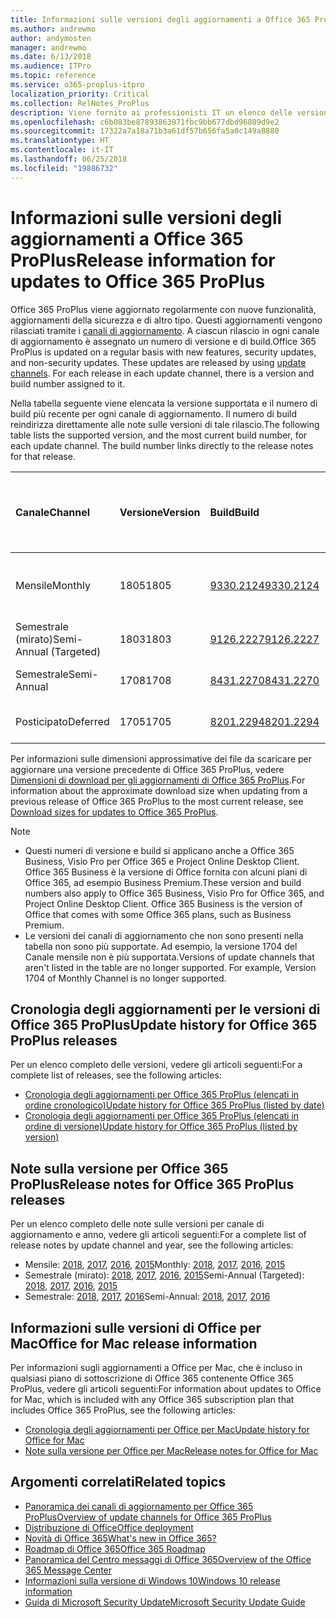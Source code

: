 ```yaml
---
title: Informazioni sulle versioni degli aggiornamenti a Office 365 ProPlus
ms.author: andrewmo
author: andymosten
manager: andrewmo
ms.date: 6/13/2018
ms.audience: ITPro
ms.topic: reference
ms.service: o365-proplus-itpro
localization_priority: Critical
ms.collection: RelNotes_ProPlus
description: Viene fornito ai professionisti IT un elenco delle versioni più recenti per Office 365 ProPlus per ciascun canale di aggiornamenti e collegamenti alle note sulle versioni e alla cronologia degli aggiornamenti
ms.openlocfilehash: c6b083be87893863971fbc9bb677dbd96889d9e2
ms.sourcegitcommit: 17322a7a18a71b3a61df57b656fa5a0c149a8880
ms.translationtype: HT
ms.contentlocale: it-IT
ms.lasthandoff: 06/25/2018
ms.locfileid: "19886732"
---
```

# <a name="release-information-for-updates-to-office-365-proplus"></a><span data-ttu-id="afd53-103">Informazioni sulle versioni degli aggiornamenti a Office 365 ProPlus</span><span class="sxs-lookup"><span data-stu-id="afd53-103">Release information for updates to Office 365 ProPlus</span></span>

<span data-ttu-id="afd53-p101">Office 365 ProPlus viene aggiornato regolarmente con nuove funzionalità, aggiornamenti della sicurezza e di altro tipo. Questi aggiornamenti vengono rilasciati tramite i [canali di aggiornamento](https://docs.microsoft.com/deployoffice/overview-of-update-channels-for-office-365-proplus). A ciascun rilascio in ogni canale di aggiornamento è assegnato un numero di versione e di build.</span><span class="sxs-lookup"><span data-stu-id="afd53-p101">Office 365 ProPlus is updated on a regular basis with new features, security updates, and non-security updates. These updates are released by using [update channels](https://docs.microsoft.com/deployoffice/overview-of-update-channels-for-office-365-proplus). For each release in each update channel, there is a version and build number assigned to it.</span></span> 

<span data-ttu-id="afd53-p102">Nella tabella seguente viene elencata la versione supportata e il numero di build più recente per ogni canale di aggiornamento. Il numero di build reindirizza direttamente alle note sulle versioni di tale rilascio.</span><span class="sxs-lookup"><span data-stu-id="afd53-p102">The following table lists the supported version, and the most current build number, for each update channel. The build number links directly to the release notes for that release.</span></span> 

  
|<span data-ttu-id="afd53-109">**Canale**</span><span class="sxs-lookup"><span data-stu-id="afd53-109">**Channel**</span></span>|<span data-ttu-id="afd53-110">**Versione**</span><span class="sxs-lookup"><span data-stu-id="afd53-110">**Version**</span></span>|<span data-ttu-id="afd53-111">**Build**</span><span class="sxs-lookup"><span data-stu-id="afd53-111">**Build**</span></span>|<span data-ttu-id="afd53-112">**Data di rilascio**</span><span class="sxs-lookup"><span data-stu-id="afd53-112">**Release date**</span></span>|<span data-ttu-id="afd53-113">**La versione corrente è supportata fino al**</span><span class="sxs-lookup"><span data-stu-id="afd53-113">**Current version supported until**</span></span>|
|:-----|:-----|:-----|:-----|:-----|
|<span data-ttu-id="afd53-114">Mensile</span><span class="sxs-lookup"><span data-stu-id="afd53-114">Monthly</span></span>  <br/> |<span data-ttu-id="afd53-115">1805</span><span class="sxs-lookup"><span data-stu-id="afd53-115">1805</span></span>  <br/> |[<span data-ttu-id="afd53-116">9330.2124</span><span class="sxs-lookup"><span data-stu-id="afd53-116">9330.2124</span></span>](monthly-channel-2018.md#version-1805-june-13)  <br/> | <span data-ttu-id="afd53-117">13 giugno 2018</span><span class="sxs-lookup"><span data-stu-id="afd53-117">June 13, 2018</span></span>  <br/> |<span data-ttu-id="afd53-118">Viene rilasciata la versione 1806</span><span class="sxs-lookup"><span data-stu-id="afd53-118">Version 1806 is released</span></span> <br/>|
|<span data-ttu-id="afd53-119">Semestrale (mirato)</span><span class="sxs-lookup"><span data-stu-id="afd53-119">Semi-Annual (Targeted)</span></span>  <br/> |<span data-ttu-id="afd53-120">1803</span><span class="sxs-lookup"><span data-stu-id="afd53-120">1803</span></span>  <br/> |[<span data-ttu-id="afd53-121">9126.2227</span><span class="sxs-lookup"><span data-stu-id="afd53-121">9126.2227</span></span>](semi-annual-channel-targeted-2018.md#version-1803-june-12)  <br/> | <span data-ttu-id="afd53-122">12 giugno 2018</span><span class="sxs-lookup"><span data-stu-id="afd53-122">June 12, 2018</span></span>  <br/> |<span data-ttu-id="afd53-123">11 settembre 2018</span><span class="sxs-lookup"><span data-stu-id="afd53-123">September 11, 2018</span></span> <br/>|
|<span data-ttu-id="afd53-124">Semestrale</span><span class="sxs-lookup"><span data-stu-id="afd53-124">Semi-Annual</span></span> <br/> |<span data-ttu-id="afd53-125">1708</span><span class="sxs-lookup"><span data-stu-id="afd53-125">1708</span></span>  <br/> | [<span data-ttu-id="afd53-126">8431.2270</span><span class="sxs-lookup"><span data-stu-id="afd53-126">8431.2270</span></span>](semi-annual-channel-2018.md#version-1708-june-12) <br/> |<span data-ttu-id="afd53-127">12 giugno 2018</span><span class="sxs-lookup"><span data-stu-id="afd53-127">June 12, 2018</span></span>  <br/> |<span data-ttu-id="afd53-128">12 marzo 2019</span><span class="sxs-lookup"><span data-stu-id="afd53-128">March 12, 2019</span></span> <br/>|
|<span data-ttu-id="afd53-129">Posticipato</span><span class="sxs-lookup"><span data-stu-id="afd53-129">Deferred</span></span> <br/> |<span data-ttu-id="afd53-130">1705</span><span class="sxs-lookup"><span data-stu-id="afd53-130">1705</span></span>  <br/> |[<span data-ttu-id="afd53-131">8201.2294</span><span class="sxs-lookup"><span data-stu-id="afd53-131">8201.2294</span></span>](semi-annual-channel-2018.md#version-1705-june-12)  <br/> | <span data-ttu-id="afd53-132">12 giugno 2018</span><span class="sxs-lookup"><span data-stu-id="afd53-132">June 12, 2018</span></span>  <br/> |<span data-ttu-id="afd53-133">10 luglio 2018</span><span class="sxs-lookup"><span data-stu-id="afd53-133">July 10, 2018</span></span> <br/>|

<span data-ttu-id="afd53-134">Per informazioni sulle dimensioni approssimative dei file da scaricare per aggiornare una versione precedente di Office 365 ProPlus, vedere [Dimensioni di download per gli aggiornamenti di Office 365 ProPlus](download-sizes-office365-proplus-updates.md).</span><span class="sxs-lookup"><span data-stu-id="afd53-134">For information about the approximate download size when updating from a previous release of Office 365 ProPlus to the most current release, see [Download sizes for updates to Office 365 ProPlus](download-sizes-office365-proplus-updates.md).</span></span>

> [!NOTE]
> - <span data-ttu-id="afd53-p103">Questi numeri di versione e build si applicano anche a Office 365 Business, Visio Pro per Office 365 e Project Online Desktop Client. Office 365 Business è la versione di Office fornita con alcuni piani di Office 365, ad esempio Business Premium.</span><span class="sxs-lookup"><span data-stu-id="afd53-p103">These version and build numbers also apply to Office 365 Business, Visio Pro for Office 365, and Project Online Desktop Client. Office 365 Business is the version of Office that comes with some Office 365 plans, such as Business Premium.</span></span>
> - <span data-ttu-id="afd53-p104">Le versioni dei canali di aggiornamento che non sono presenti nella tabella non sono più supportate. Ad esempio, la versione 1704 del Canale mensile non è più supportata.</span><span class="sxs-lookup"><span data-stu-id="afd53-p104">Versions of update channels that aren't listed in the table are no longer supported. For example, Version 1704 of Monthly Channel is no longer supported.</span></span> 


## <a name="update-history-for-office-365-proplus-releases"></a><span data-ttu-id="afd53-139">Cronologia degli aggiornamenti per le versioni di Office 365 ProPlus</span><span class="sxs-lookup"><span data-stu-id="afd53-139">Update history for Office 365 ProPlus releases</span></span>

<span data-ttu-id="afd53-140">Per un elenco completo delle versioni, vedere gli articoli seguenti:</span><span class="sxs-lookup"><span data-stu-id="afd53-140">For a complete list of releases, see the following articles:</span></span>
 - [<span data-ttu-id="afd53-141">Cronologia degli aggiornamenti per Office 365 ProPlus (elencati in ordine cronologico)</span><span class="sxs-lookup"><span data-stu-id="afd53-141">Update history for Office 365 ProPlus (listed by date)</span></span>](update-history-office365-proplus-by-date.md)
 - [<span data-ttu-id="afd53-142">Cronologia degli aggiornamenti per Office 365 ProPlus (elencati in ordine di versione)</span><span class="sxs-lookup"><span data-stu-id="afd53-142">Update history for Office 365 ProPlus (listed by version)</span></span>](update-history-office365-proplus-by-version.md)

## <a name="release-notes-for-office-365-proplus-releases"></a><span data-ttu-id="afd53-143">Note sulla versione per Office 365 ProPlus</span><span class="sxs-lookup"><span data-stu-id="afd53-143">Release notes for Office 365 ProPlus releases</span></span>

<span data-ttu-id="afd53-144">Per un elenco completo delle note sulle versioni per canale di aggiornamento e anno, vedere gli articoli seguenti:</span><span class="sxs-lookup"><span data-stu-id="afd53-144">For a complete list of release notes by update channel and year, see the following articles:</span></span>
 - <span data-ttu-id="afd53-145">Mensile: [2018](monthly-channel-2018.md), [2017](monthly-channel-2017.md), [2016](monthly-channel-2016.md), [2015](monthly-channel-2015.md)</span><span class="sxs-lookup"><span data-stu-id="afd53-145">Monthly: [2018](monthly-channel-2018.md), [2017](monthly-channel-2017.md), [2016](monthly-channel-2016.md), [2015](monthly-channel-2015.md)</span></span>
 - <span data-ttu-id="afd53-146">Semestrale (mirato): [2018](semi-annual-channel-targeted-2018.md), [2017](semi-annual-channel-targeted-2017.md), [2016](semi-annual-channel-targeted-2016.md), [2015](semi-annual-channel-targeted-2015.md)</span><span class="sxs-lookup"><span data-stu-id="afd53-146">Semi-Annual (Targeted): [2018](semi-annual-channel-targeted-2018.md), [2017](semi-annual-channel-targeted-2017.md), [2016](semi-annual-channel-targeted-2016.md), [2015](semi-annual-channel-targeted-2015.md)</span></span>
 - <span data-ttu-id="afd53-147">Semestrale: [2018](semi-annual-channel-2018.md), [2017](semi-annual-channel-2017.md), [2016](semi-annual-channel-2016.md)</span><span class="sxs-lookup"><span data-stu-id="afd53-147">Semi-Annual: [2018](semi-annual-channel-2018.md), [2017](semi-annual-channel-2017.md), [2016](semi-annual-channel-2016.md)</span></span>

## <a name="office-for-mac-release-information"></a><span data-ttu-id="afd53-148">Informazioni sulle versioni di Office per Mac</span><span class="sxs-lookup"><span data-stu-id="afd53-148">Office for Mac release information</span></span>

<span data-ttu-id="afd53-149">Per informazioni sugli aggiornamenti a Office per Mac, che è incluso in qualsiasi piano di sottoscrizione di Office 365 contenente Office 365 ProPlus, vedere gli articoli seguenti:</span><span class="sxs-lookup"><span data-stu-id="afd53-149">For information about updates to Office for Mac, which is included with any Office 365 subscription plan that includes Office 365 ProPlus, see the following articles:</span></span>
 - [<span data-ttu-id="afd53-150">Cronologia degli aggiornamenti per Office per Mac</span><span class="sxs-lookup"><span data-stu-id="afd53-150">Update history for Office for Mac</span></span>](update-history-office-for-mac.md)
 - [<span data-ttu-id="afd53-151">Note sulla versione per Office per Mac</span><span class="sxs-lookup"><span data-stu-id="afd53-151">Release notes for Office for Mac</span></span>](release-notes-office-for-mac.md)


## <a name="related-topics"></a><span data-ttu-id="afd53-152">Argomenti correlati</span><span class="sxs-lookup"><span data-stu-id="afd53-152">Related topics</span></span>

- [<span data-ttu-id="afd53-153">Panoramica dei canali di aggiornamento per Office 365 ProPlus</span><span class="sxs-lookup"><span data-stu-id="afd53-153">Overview of update channels for Office 365 ProPlus</span></span>](https://docs.microsoft.com/deployoffice/overview-of-update-channels-for-office-365-proplus)
- [<span data-ttu-id="afd53-154">Distribuzione di Office</span><span class="sxs-lookup"><span data-stu-id="afd53-154">Office deployment</span></span>](https://docs.microsoft.com/deployoffice/)
- [<span data-ttu-id="afd53-155">Novità di Office 365</span><span class="sxs-lookup"><span data-stu-id="afd53-155">What's new in Office 365?</span></span>](https://support.office.com/article/95c8d81d-08ba-42c1-914f-bca4603e1426)
- [<span data-ttu-id="afd53-156">Roadmap di Office 365</span><span class="sxs-lookup"><span data-stu-id="afd53-156">Office 365 Roadmap</span></span>](https://products.office.com/business/office-365-roadmap)
- [<span data-ttu-id="afd53-157">Panoramica del Centro messaggi di Office 365</span><span class="sxs-lookup"><span data-stu-id="afd53-157">Overview of the Office 365 Message Center</span></span>](https://support.office.com/article/38fb3333-bfcc-4340-a37b-deda509c2093)
- [<span data-ttu-id="afd53-158">Informazioni sulla versione di Windows 10</span><span class="sxs-lookup"><span data-stu-id="afd53-158">Windows 10 release information</span></span>](https://www.microsoft.com/itpro/windows-10/release-information)
- [<span data-ttu-id="afd53-159">Guida di Microsoft Security Update</span><span class="sxs-lookup"><span data-stu-id="afd53-159">Microsoft Security Update Guide</span></span>](https://portal.msrc.microsoft.com/)